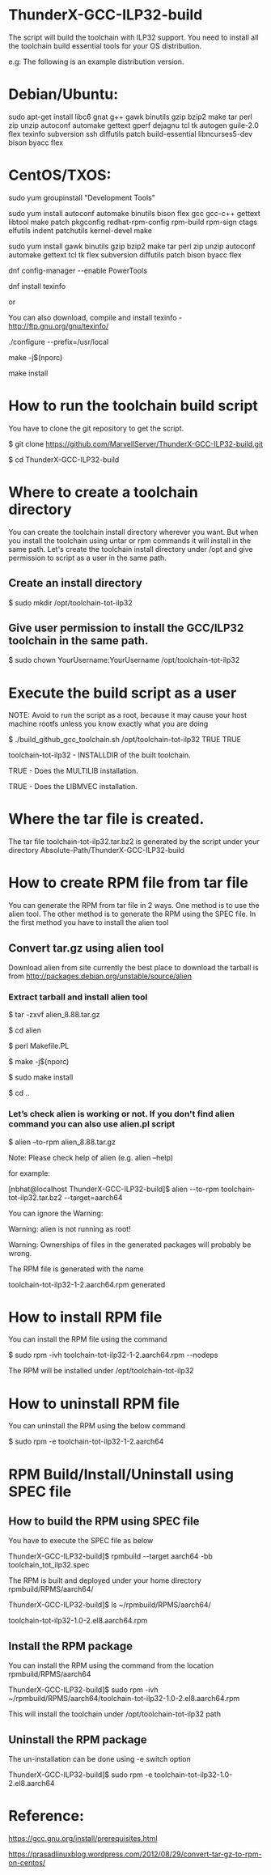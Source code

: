 # ThunderX-GCC-ILP32-build

The script will build the toolchain with ILP32 support. You need to install all the toolchain build essential tools for your OS distribution.

e.g: The following is an example distribution version.

# Debian/Ubuntu:

sudo apt-get install libc6 gnat g++ gawk binutils gzip bzip2 make tar perl zip unzip autoconf automake gettext gperf dejagnu tcl tk autogen guile-2.0 flex texinfo subversion ssh diffutils patch build-essential libncurses5-dev bison byacc flex 

# CentOS/TXOS:

sudo yum groupinstall "Development Tools"

sudo yum install autoconf automake binutils bison flex gcc gcc-c++ gettext libtool make patch pkgconfig redhat-rpm-config rpm-build rpm-sign ctags elfutils indent patchutils kernel-devel make

sudo yum install gawk binutils gzip bzip2 make tar perl zip unzip autoconf automake gettext tcl tk flex subversion diffutils patch bison byacc flex

dnf config-manager --enable PowerTools

dnf install texinfo

or

You can also download, compile and install texinfo - http://ftp.gnu.org/gnu/texinfo/ 

./configure --prefix=/usr/local

make -j$(nporc)

make install

# How to run the toolchain build script
You have to clone the git repository to get the script.

$ git clone https://github.com/MarvellServer/ThunderX-GCC-ILP32-build.git

$ cd ThunderX-GCC-ILP32-build

# Where to create a toolchain directory

You can create the toolchain install directory wherever you want.  But when you install the toolchain using untar or rpm commands it will install in the same path.  Let's create the toolchain install directory under /opt and give permission to script as a user in the same path.
 
## Create an install directory

$ sudo mkdir /opt/toolchain-tot-ilp32

## Give user permission to install the GCC/ILP32 toolchain in the same path.

$ sudo chown YourUsername:YourUsername /opt/toolchain-tot-ilp32

# Execute the build script as a user 

NOTE: Avoid to run the script as a root, because it may cause your host machine rootfs unless you know exactly what you are doing

$ ./build_github_gcc_toolchain.sh /opt/toolchain-tot-ilp32 TRUE TRUE

toolchain-tot-ilp32 - INSTALLDIR of the built toolchain.

TRUE - Does the MULTILIB installation.

TRUE - Does the LIBMVEC installation.

# Where the tar file is created.

The tar file toolchain-tot-ilp32.tar.bz2 is generated by the script under your directory Absolute-Path/ThunderX-GCC-ILP32-build

# How to create RPM file from tar file

You can generate the RPM from tar file in 2 ways.  One method is to use the alien tool.  The other method is to generate the RPM using the SPEC file.  In the first method you have to install the alien tool 

## Convert tar.gz using alien tool

Download alien from site currently the best place to download the tarball is from http://packages.debian.org/unstable/source/alien

### Extract tarball and install alien tool

  $ tar -zxvf alien_8.88.tar.gz

  $ cd alien
  
  $ perl Makefile.PL

  $ make -j$(nporc)

  $ sudo make install

  $ cd ..

### Let’s check alien is working or not.  If you don't find alien command you can also use alien.pl script

  $ alien –to-rpm alien_8.88.tar.gz

  Note: Please check help of alien (e.g. alien –help)

  for example:

  [nbhat@localhost ThunderX-GCC-ILP32-build]$ alien --to-rpm toolchain-tot-ilp32.tar.bz2 --target=aarch64

  You can ignore the Warning: 

  Warning: alien is not running as root!

  Warning: Ownerships of files in the generated packages will probably be wrong.

  The RPM file is generated with the name 

  toolchain-tot-ilp32-1-2.aarch64.rpm generated 

# How to install RPM file

  You can install the RPM file using the command 
 
  $ sudo rpm -ivh toolchain-tot-ilp32-1-2.aarch64.rpm --nodeps

  The RPM will be installed under /opt/toolchain-tot-ilp32

# How to uninstall RPM file

  You can uninstall the RPM using the below command

  $ sudo rpm -e toolchain-tot-ilp32-1-2.aarch64
 
# RPM Build/Install/Uninstall using SPEC file

## How to build the RPM using SPEC file

  You have to execute the SPEC file as below

  ThunderX-GCC-ILP32-build]$ rpmbuild --target aarch64 -bb toolchain_tot_ilp32.spec

  The RPM is built and deployed under your home directory rpmbuild/RPMS/aarch64/

  ThunderX-GCC-ILP32-build]$ ls ~/rpmbuild/RPMS/aarch64/

  toolchain-tot-ilp32-1.0-2.el8.aarch64.rpm

## Install the RPM package

  You can install the RPM using the command from the location rpmbuild/RPMS/aarch64
 
  ThunderX-GCC-ILP32-build]$ sudo rpm -ivh ~/rpmbuild/RPMS/aarch64/toolchain-tot-ilp32-1.0-2.el8.aarch64.rpm

  This will install the toolchain under /opt/toolchain-tot-ilp32 path

## Uninstall the RPM package

  The un-installation can be done using -e switch option

  ThunderX-GCC-ILP32-build]$ sudo rpm -e toolchain-tot-ilp32-1.0-2.el8.aarch64


# Reference:

https://gcc.gnu.org/install/prerequisites.html

https://prasadlinuxblog.wordpress.com/2012/08/29/convert-tar-gz-to-rpm-on-centos/


